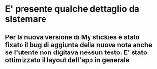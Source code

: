 # E' presente qualche dettaglio da sistemare

## Per la nuova versione di My stickies è stato fixato il bug di aggiunta della nuova nota anche se l'utente non digitava nessun testo. E' stato ottimizzato il layout dell'app in generale
